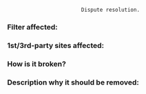                             Dispute resolution.
<!--
     
     Having multiple people adding their opinion doesn't help, and may result in ticket being locked.
     Removal / Change of filter will be up to the filter list author.
     There will be no guarantee that any filter will be removed, but it'll be stated in comments.

     Ticket maybe closed/locked if:
        (a) Abusive chat (GH / Twitter /FB etc)
        (b) Disagreements leading to an impass. 
        
     Timeframe of any fix will depend on each ticket.   
     
-->

<!-- Which filter(s) are causing the issue -->
### Filter affected:


<!-- Example of Broken site -->
### 1st/3rd-party sites affected:



<!-- How is broken? If we visit the site directly whats broken? --> 
### How is it broken?




<!-- Why should we remove this filter? -->
### Description why it should be removed:








